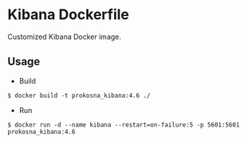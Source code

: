 # Kibana Dockerfile

Customized Kibana Docker image.

## Usage

- Build

```
$ docker build -t prokosna_kibana:4.6 ./
```

- Run

```
$ docker run -d --name kibana --restart=on-failure:5 -p 5601:5601 prokosna_kibana:4.6
```
